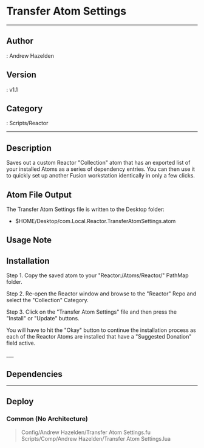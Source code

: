 # Transfer Atom Settings
___

## Author
 : Andrew Hazelden

## Version
 : v1.1

## Category
 : Scripts/Reactor
___

## Description
<p>Saves out a custom Reactor "Collection" atom that has an exported list of your installed Atoms as a series of dependency entries. You can then use it to quickly set up another Fusion workstation identically in only a few clicks.</p>

<h2>Atom File Output</h2>

<p>The Transfer Atom Settings file is written to the Desktop folder:</p>

<ul>
	<li>$HOME/Desktop/com.Local.Reactor.TransferAtomSettings.atom</li>
</ul>

<h2>Usage Note</h2>

<h2>Installation</h2>
<p>Step 1. Copy the saved atom to your "Reactor:/Atoms/Reactor/" PathMap folder.</p>
<p>Step 2. Re-open the Reactor window and browse to the "Reactor" Repo and select the "Collection" Category.</p>
<p>Step 3. Click on the "Transfer Atom Settings" file and then press the "Install" or "Update" buttons.</p>

<p>You will have to hit the "Okay" button to continue the installation process as each of the Reactor Atoms are installed that have a "Suggested Donation" field active.</p>___

## Dependencies


___

## Deploy

### Common (No Architecture)

> Config/Andrew Hazelden/Transfer Atom Settings.fu  
> Scripts/Comp/Andrew Hazelden/Transfer Atom Settings.lua  
